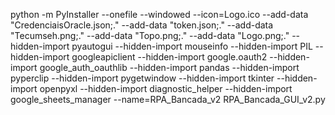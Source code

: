 python -m PyInstaller --onefile --windowed --icon=Logo.ico --add-data "CredenciaisOracle.json;." --add-data "token.json;." --add-data "Tecumseh.png;." --add-data "Topo.png;." --add-data "Logo.png;." --hidden-import pyautogui --hidden-import mouseinfo --hidden-import PIL --hidden-import googleapiclient --hidden-import google.oauth2 --hidden-import google_auth_oauthlib --hidden-import pandas --hidden-import pyperclip --hidden-import pygetwindow --hidden-import tkinter --hidden-import openpyxl --hidden-import diagnostic_helper --hidden-import google_sheets_manager --name=RPA_Bancada_v2 RPA_Bancada_GUI_v2.py
